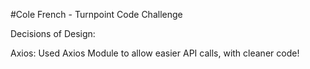 #Cole French - Turnpoint Code Challenge

Decisions of Design:

Axios:
Used Axios Module to allow easier API calls, with cleaner code!
